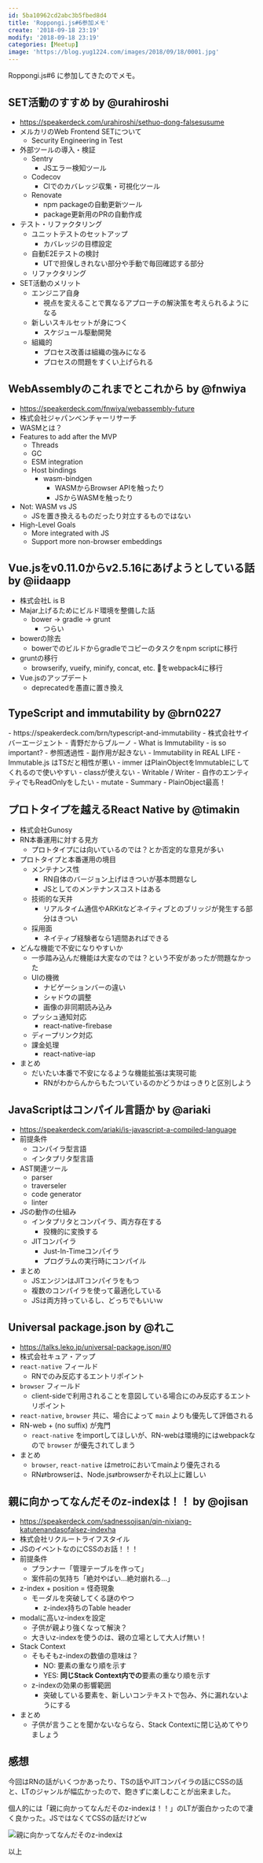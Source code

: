 ```yaml
---
id: 5ba10962cd2abc3b5fbed8d4
title: 'Roppongi.js#6参加メモ'
create: '2018-09-18 23:19'
modify: '2018-09-18 23:19'
categories: [Meetup]
image: 'https://blog.yug1224.com/images/2018/09/18/0001.jpg'
---
```


Roppongi.js#6 に参加してきたのでメモ。

<!-- more -->

## SET活動のすすめ by @urahiroshi

<div style="max-width:500px">
<script async class="speakerdeck-embed" data-id="dc6eee68302845f9bdc35cd814cbaadd" data-ratio="1.77777777777778" src="//speakerdeck.com/assets/embed.js"></script>
</div>

- https://speakerdeck.com/urahiroshi/sethuo-dong-falsesusume
- メルカリのWeb Frontend SETについて
  - Security Engineering in Test
- 外部ツールの導入・検証
  - Sentry
    - JSエラー検知ツール
  - Codecov
    - CIでのカバレッジ収集・可視化ツール
  - Renovate
    - npm packageの自動更新ツール
    - package更新用のPRの自動作成
- テスト・リファクタリング
  - ユニットテストのセットアップ
    - カバレッジの目標設定
  - 自動E2Eテストの検討
    - UTで担保しきれない部分や手動で毎回確認する部分
  - リファクタリング
- SET活動のメリット
  - エンジニア自身
    - 視点を変えることで異なるアプローチの解決策を考えられるようになる
  - 新しいスキルセットが身につく
    - スケジュール駆動開発
  - 組織的 
    - プロセス改善は組織の強みになる
    - プロセスの問題をすくい上げられる

## WebAssemblyのこれまでとこれから by @fnwiya

<div style="max-width:500px">
<script async class="speakerdeck-embed" data-id="80c6d723cc6f4cee9006701ca71f7bf6" data-ratio="1.33333333333333" src="//speakerdeck.com/assets/embed.js"></script>
</div>

- https://speakerdeck.com/fnwiya/webassembly-future
- 株式会社ジャパンベンチャーリサーチ
- WASMとは？
- Features to add after the MVP
  - Threads
  - GC
  - ESM integration
  - Host bindings
    - wasm-bindgen
      - WASMからBrowser APIを触ったり
      - JSからWASMを触ったり
- Not: WASM vs JS
  - JSを置き換えるものだったり対立するものではない
- High-Level Goals
  - More integrated with JS
  - Support more non-browser embeddings

## Vue.jsをv0.11.0からv2.5.16にあげようとしている話 by @iidaapp
- 株式会社L is B
- Majar上げるためにビルド環境を整備した話
  - bower → gradle → grunt
    - つらい
- bowerの除去
  - bowerでのビルドからgradleでコピーのタスクをnpm scriptに移行
- gruntの移行
  - browserify, vueify, minify, concat, etc. をwebpack4に移行
- Vue.jsのアップデート
  - deprecatedを愚直に置き換え

## TypeScript and immutability by @brn0227

<div style="max-width:500px">
<script async class="speakerdeck-embed" data-id="e879bc4998574dc0b8cdd9d6d3fe0dcb" data-ratio="1.41436464088398" src="//speakerdeck.com/assets/embed.js"></script>
</div>
- https://speakerdeck.com/brn/typescript-and-immutability
- 株式会社サイバーエージェント
- 青野だからブルーノ
- What is Immutability
- is so important?
  - 参照透過性
  - 副作用が起きない
- Immutability in REAL LIFE
  - Immutable.js はTSだと相性が悪い
  - immer はPlainObjectをImmutableにしてくれるので使いやすい
    - classが使えない
  - Writable / Writer
    - 自作のエンティティでもReadOnlyをしたい
  - mutate
- Summary
  - PlainObject最高！

## プロトタイプを越えるReact Native by @timakin
- 株式会社Gunosy
- RN本番運用に対する見方
  - プロトタイプには向いているのでは？とか否定的な意見が多い
- プロトタイプと本番運用の境目
  - メンテナンス性
    - RN自体のバージョン上げはきついが基本問題なし
    - JSとしてのメンテナンスコストはある
  - 技術的な天井
    - リアルタイム通信やARKitなどネイティブとのブリッジが発生する部分はきつい
  - 採用面
    - ネイティブ経験者なら1週間あればできる
- どんな機能で不安になりやすいか
  - 一歩踏み込んだ機能は大変なのでは？という不安があったが問題なかった
  - UIの機微
    - ナビゲーションバーの違い
    - シャドウの調整
    - 画像の非同期読み込み
  - プッシュ通知対応
    - react-native-firebase
  - ディープリンク対応
  - 課金処理
    - react-native-iap
- まとめ
  - だいたい本番で不安になるような機能拡張は実現可能
    - RNがわからんからもたついているのかどうかはっきりと区別しよう

## JavaScriptはコンパイル言語か by @ariaki

<div style="max-width:500px">
<script async class="speakerdeck-embed" data-id="22f1c345f89449b7aeb81d98b668bee3" data-ratio="1.77777777777778" src="//speakerdeck.com/assets/embed.js"></script>
</div>

- https://speakerdeck.com/ariaki/is-javascript-a-compiled-language
- 前提条件
  - コンパイラ型言語
  - インタプリタ型言語
- AST関連ツール
  - parser
  - traverseler
  - code generator
  - linter
- JSの動作の仕組み
  - インタプリタとコンパイラ、両方存在する
    - 投機的に変換する
  - JITコンパイラ
    - Just-In-Timeコンパイラ
    - プログラムの実行時にコンパイル
- まとめ
  - JSエンジンはJITコンパイラをもつ
  - 複数のコンパイラを使って最適化している
  - JSは両方持っているし、どっちでもいいｗ

## Universal package.json by @れこ
- https://talks.leko.jp/universal-package.json/#0
- 株式会社キュア・アップ
- `react-native` フィールド
  - RNでのみ反応するエントリポイント
- `browser` フィールド
  - client-sideで利用されることを意図している場合にのみ反応するエントリポイント
- `react-native`, `browser` 共に、場合によって `main` よりも優先して評価される
- RN-web + (no suffix) が鬼門
  - `react-native` をimportしてほしいが、RN-webは環境的にはwebpackなので `browser` が優先されてしまう
- まとめ
  - `browser`, `react-native` はmetroにおいてmainより優先される
  - RN⇄browserは、Node.js⇄browserかそれ以上に難しい

## 親に向かってなんだそのz-indexは！！ by @ojisan

<div style="max-width:500px">
<script async class="speakerdeck-embed" data-id="e5c905298752499b83cb006b28bd0c11" data-ratio="1.77777777777778" src="//speakerdeck.com/assets/embed.js"></script>
</div>

- https://speakerdeck.com/sadnessojisan/qin-nixiang-katutenandasofalsez-indexha
- 株式会社リクルートライフスタイル
- JSのイベントなのにCSSのお話！！！
- 前提条件
  - プランナー「管理テーブルを作って」
  - 案件前の気持ち「絶対やばい...絶対崩れる...」
- z-index + position = 怪奇現象
  - モーダルを突破してくる謎のやつ
    - z-index持ちのTable header
- modalに高いz-indexを設定
  - 子供が親より強くなって解決？
  - 大きいz-indexを使うのは、親の立場として大人げ無い！
- Stack Context
  - そもそもz-indexの数値の意味は？
    - NO: 要素の重なり順を示す
    - YES: **同じStack Context内での**要素の重なり順を示す
  - z-indexの効果の影響範囲
    - 突破している要素を、新しいコンテキストで包み、外に漏れないようにする
- まとめ
  - 子供が言うことを聞かないならなら、Stack Contextに閉じ込めてやりましょう


## 感想

今回はRNの話がいくつかあったり、TSの話やJITコンパイラの話にCSSの話と、LTのジャンルが幅広かったので、飽きずに楽しむことが出来ました。

個人的には「親に向かってなんだそのz-indexは！！」のLTが面白かったので凄く良かった。JSではなくてCSSの話だけどｗ

![親に向かってなんだそのz-indexは](/images/2018/09/18/0001.jpg)

以上